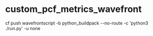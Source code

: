# custom_pcf_metrics_wavefront

cf push wavefrontscript -b python_buildpack --no-route -c 'python3 ./run.py' -u none